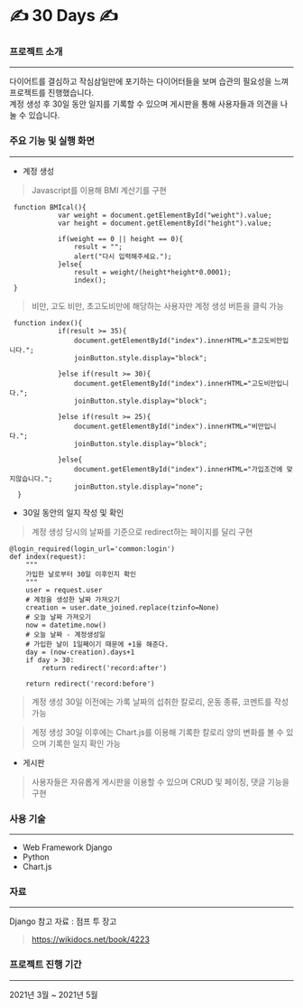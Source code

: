# ✍ 30 Days ✍ 


### 프로젝트 소개
------------
다이어트를 결심하고 작심삼일만에 포기하는 다이어터들을 보며 습관의 필요성을 느껴 프로젝트를 진행했습니다. <br>
계정 생성 후 30일 동안 일지를 기록할 수 있으며 게시판을 통해 사용자들과 의견을 나눌 수 있습니다.

###  주요 기능 및 실행 화면
------------
* 계정 생성
> Javascript를 이용해 BMI 계산기를 구현 
```
 function BMIcal(){
            var weight = document.getElementById("weight").value;
            var height = document.getElementById("height").value;

            if(weight == 0 || height == 0){
                result = "";
                alert("다시 입력해주세요.");
            }else{
                result = weight/(height*height*0.0001);
                index();
 }
```

>비만, 고도 비만, 초고도비만에 해당하는 사용자만 계정 생성 버튼을 클릭 가능
```
 function index(){
            if(result >= 35){
                document.getElementById("index").innerHTML="초고도비만입니다.";
                joinButton.style.display="block";

            }else if(result >= 30){
                document.getElementById("index").innerHTML="고도비만입니다.";
                joinButton.style.display="block";

            }else if(result >= 25){
                document.getElementById("index").innerHTML="비만입니다.";
                joinButton.style.display="block";

            }else{
                document.getElementById("index").innerHTML="가입조건에 맞지않습니다.";
                joinButton.style.display="none";
  }
 ```

* 30일 동안의 일지 작성 및 확인
> 계정 생성 당시의 날짜를 기준으로 redirect하는 페이지를 달리 구현
```
@login_required(login_url='common:login')
def index(request):
    """
    가입한 날로부터 30일 이후인지 확인
    """
    user = request.user
    # 계정을 생성한 날짜 가져오기
    creation = user.date_joined.replace(tzinfo=None)
    # 오늘 날짜 가져오기
    now = datetime.now()
    # 오늘 날짜 - 계정생성일
    # 가입한 날이 1일째이기 때문에 +1을 해준다.
    day = (now-creation).days+1
    if day > 30:
        return redirect('record:after')

    return redirect('record:before')
 ```

> 계정 생성 30일 이전에는 가록 날짜의 섭취한 칼로리, 운동 종류, 코멘트를 작성 가능

> 계정 생성 30일 이후에는 Chart.js를 이용해 기록한 칼로리 양의 변화를 볼 수 있으며 기록한 일지 확인 가능

* 게시판
> 사용자들은 자유롭게 게시판을 이용할 수 있으며 CRUD 및 페이징, 댓글 기능을 구현

### 사용 기술
------------
* Web Framework Django
* Python
* Chart.js

### 자료
------------
Django 참고 자료 : 점프 투 장고
><https://wikidocs.net/book/4223> 

### 프로젝트 진행 기간
------------
2021년 3월 ~ 2021년 5월
